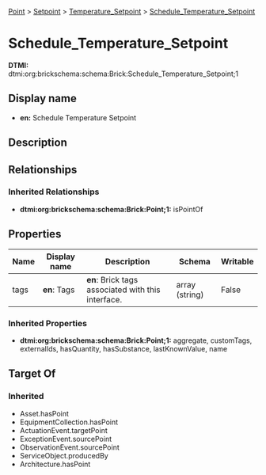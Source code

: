 [Point](../../Point.md) > [Setpoint](../Setpoint.md) > [Temperature_Setpoint](Temperature_Setpoint.md) > [Schedule_Temperature_Setpoint](.)
# Schedule_Temperature_Setpoint
**DTMI:** dtmi:org:brickschema:schema:Brick:Schedule_Temperature_Setpoint;1
## Display name
- **en:** Schedule Temperature Setpoint
## Description
## Relationships
### Inherited Relationships
* **dtmi:org:brickschema:schema:Brick:Point;1:** isPointOf
## Properties
|Name|Display name|Description|Schema|Writable|
|-|-|-|-|-|
|tags|**en**: Tags|**en**: Brick tags associated with this interface.|array (string)|False|
### Inherited Properties
* **dtmi:org:brickschema:schema:Brick:Point;1:** aggregate, customTags, externalIds, hasQuantity, hasSubstance, lastKnownValue, name
## Target Of
### Inherited
* Asset.hasPoint
* EquipmentCollection.hasPoint
* ActuationEvent.targetPoint
* ExceptionEvent.sourcePoint
* ObservationEvent.sourcePoint
* ServiceObject.producedBy
* Architecture.hasPoint
